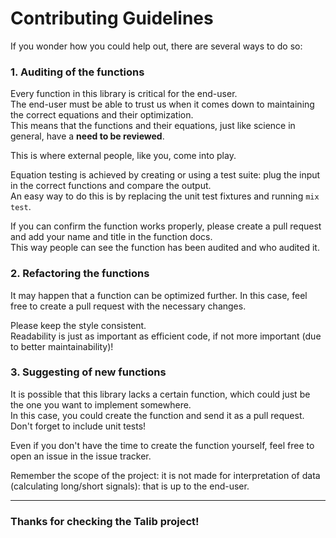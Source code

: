 # Contributing Guidelines

If you wonder how you could help out, there are several ways to do so:

### 1. Auditing of the functions  

Every function in this library is critical for the end-user.  
The end-user must be able to trust us when it comes down to maintaining the
correct equations and their optimization.  
This means that the functions and their equations, just like science in general,
have a **need to be reviewed**.

This is where external people, like you, come into play.

Equation testing is achieved by creating or using a test suite: plug the input
in the correct functions and compare the output.  
An easy way to do this is by replacing the unit test fixtures and running
`mix test`.

If you can confirm the function works properly, please create a pull request and
add your name and title in the function docs.  
This way people can see the function has been audited and who audited it.

### 2. Refactoring the functions

It may happen that a function can be optimized further. In this case,
feel free to create a pull request with the necessary changes.  

Please keep the style consistent.  
Readability is just as important as efficient code, if not more important
(due to better maintainability)!

### 3. Suggesting of new functions

It is possible that this library lacks a certain function, which could just be
the one you want to implement somewhere.  
In this case, you could create the function and send it as a pull request. Don't
forget to include unit tests!

Even if you don't have the time to create the function yourself, feel free to
open an issue in the issue tracker.

Remember the scope of the project: it is not made for interpretation of data
(calculating long/short signals): that is up to the end-user.

------------------------
### Thanks for checking the Talib project!
